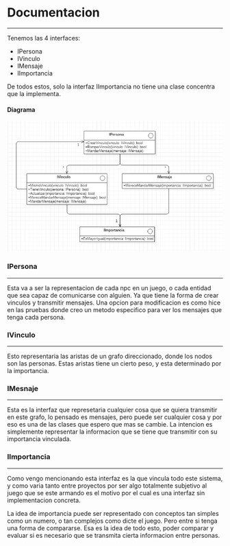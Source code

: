 # Documentacion
---

Tenemos las 4 interfaces: 
 * IPersona
 * IVinculo
 * IMensaje
 * IImportancia

De todos estos, solo la interfaz IImportancia no tiene una clase concentra que la implementa.

#### Diagrama
![Diagrama de interfaces](Diagrama%20de%20interfaces.png "Diagrama de interfaces")

### IPersona
---

Esta va a ser la representacion de cada npc en un juego, o cada entidad que sea capaz de comunicarse con alguien. Ya que tiene la forma de crear vinculos y transmitir mensajes.
Una opcion para modificacion es como hice en las pruebas donde creo un metodo especifico para ver los mensajes que tenga cada persona.

### IVinculo
---

Esto representaria las aristas de un grafo direccionado, donde los nodos son las personas. Estas aristas tiene un cierto peso, y esta determinado por la importancia.

### IMesnaje
---

Esta es la interfaz que represetaria cualquier cosa que se quiera transmitir en este grafo, lo pensado es mensajes, pero puede ser cualquier cosa y por eso es una de las clases que espero que mas se cambie. La intencion es simplemente representar la informacion que se tiene que transmitir con su importancia vinculada.

### IImportancia
--- 

Como vengo mencionando esta interfaz es la que vincula todo este sistema, y como varia tanto entre proyectos por ser algo totalmente subjetivo al juego que se este armando es el motivo por el cual es una interfaz sin implementacion concreta.

La idea de importancia puede ser representado con conceptos tan simples como un numero, o tan complejos como dicte el juego. Pero entre si tenga una forma de compararse. Esa es la idea de todo esto, poder comparar y evaluar si es necesario que se transmita cierta informacion entre personas.